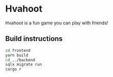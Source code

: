 # Hvahoot
Hvahoot is a fun game you can play with friends!

## Build instructions
```sh
cd frontend
yarn build
cd ../backend
sqlx migrate run
cargo r
```
